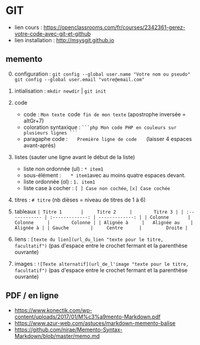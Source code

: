 # GIT

* lien cours : https://openclassrooms.com/fr/courses/2342361-gerez-votre-code-avec-git-et-github
* lien installation : http://msysgit.github.io

## memento
0. configuration :
    `git config --global user.name "Votre nom ou pseudo"`
    `git config --global user.email "votre@email.com"`

1. intialisation : `mkdir newdir` | `git init`

2. code
    * code : `Mon texte `code` fin de mon texte` (apostrophe inversée = altGr+7)
    * coloration syntaxique : ` ```php Mon code PHP en couleurs sur plusieurs lignes ``` `
    * paragaphe code : `    Première ligne de code    ` (laisser 4 espaces avant-après)

3. listes (sauter une ligne avant le début de la liste)
    * liste non ordonnée (ul) : `* item1 `
    * sous-élément : `    * item1 `avec au moins quatre espaces devant.
    * liste ordonnée (ol) : `1. item1 `
    * liste case à cocher : `[ ] Case non cochée`, `[x] Case cochée`

4. titres : `# titre` (nb dièses = niveau de titres de 1 à 6)

5. tableaux
    `| Titre 1       |     Titre 2     |        Titre 3 |
    | :------------ | :-------------: | -------------: |
    | Colonne       |     Colonne     |        Colonne |
    | Alignée à     |   Alignée au    |      Alignée à |
    | Gauche        |     Centre      |         Droite |`

6. liens : `[texte du lien](url_du_lien "texte pour le titre, facultatif")`
    (pas d'espace entre le crochet fermant et la parenthèse ouvrante)

7. images : `![Texte alternatif](url_de_l'image "texte pour le titre, facultatif")`
    (pas d'espace entre le crochet fermant et la parenthèse ouvrante)

## PDF / en ligne
+ https://www.konectik.com/wp-content/uploads/2017/01/M%c3%a9mento-Markdown.pdf
+ https://www.azur-web.com/astuces/markdown-memento-balise
+ https://github.com/nirae/Memento-Syntax-Markdown/blob/master/memo.md
